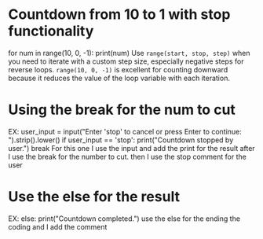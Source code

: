 # Countdown from 10 to 1 with stop functionality
for num in range(10, 0, -1):
    print(num)
Use `range(start, stop, step)` when you need to iterate with a custom step size, especially negative steps for reverse loops.
`range(10, 0, -1)` is excellent for counting downward because it reduces the value of the loop variable with each iteration.

# Using the break for the num to cut
EX: user_input = input("Enter 'stop' to cancel or press Enter to continue: ").strip().lower()
    if user_input == 'stop':
        print("Countdown stopped by user.")
        break
For  this  one I use the input and add the print for the result 
after I use the break for the number to cut. then I use the stop comment for the user

# Use the else for the result
EX: else:
   print("Countdown completed.")
use the else for the ending the coding and I add the comment